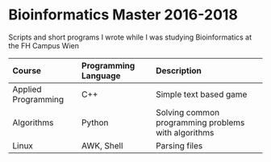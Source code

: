 # Bioinformatics Master 2016-2018

Scripts and short programs I wrote while I was studying Bioinformatics at the FH Campus Wien

Course | Programming Language | Description
:---- | :---- | :---
Applied Programming | C++ | Simple text based game
Algorithms | Python | Solving common programming problems with algorithms
Linux | AWK, Shell | Parsing files
